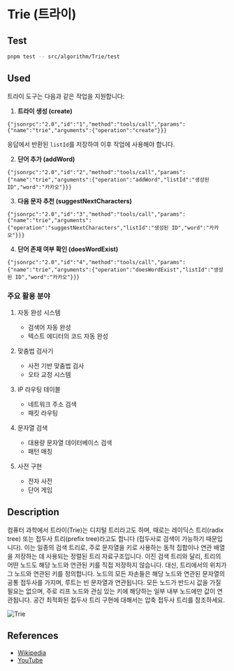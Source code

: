 # Trie (트라이)

## Test

```bash
pnpm test -- src/algorithm/Trie/test
```

## Used

트라이 도구는 다음과 같은 작업을 지원합니다:

1. **트라이 생성 (create)**

```
{"jsonrpc":"2.0","id":"1","method":"tools/call","params":{"name":"trie","arguments":{"operation":"create"}}}
```

응답에서 반환된 `listId`를 저장하여 이후 작업에 사용해야 합니다.

2. **단어 추가 (addWord)**

```
{"jsonrpc":"2.0","id":"2","method":"tools/call","params":{"name":"trie","arguments":{"operation":"addWord","listId":"생성된 ID","word":"카카오"}}}
```

3. **다음 문자 추천 (suggestNextCharacters)**

```
{"jsonrpc":"2.0","id":"3","method":"tools/call","params":{"name":"trie","arguments":{"operation":"suggestNextCharacters","listId":"생성된 ID","word":"카카오"}}}
```

4. **단어 존재 여부 확인 (doesWordExist)**

```
{"jsonrpc":"2.0","id":"4","method":"tools/call","params":{"name":"trie","arguments":{"operation":"doesWordExist","listId":"생성된 ID","word":"카카오"}}}
```

### 주요 활용 분야

1. 자동 완성 시스템

   - 검색어 자동 완성
   - 텍스트 에디터의 코드 자동 완성

2. 맞춤법 검사기

   - 사전 기반 맞춤법 검사
   - 오타 교정 시스템

3. IP 라우팅 테이블

   - 네트워크 주소 검색
   - 패킷 라우팅

4. 문자열 검색

   - 대용량 문자열 데이터베이스 검색
   - 패턴 매칭

5. 사전 구현
   - 전자 사전
   - 단어 게임

## Description

컴퓨터 과학에서 트라이(Trie)는 디지털 트리라고도 하며, 때로는
레이딕스 트리(radix tree) 또는 접두사 트리(prefix tree)라고도 합니다
(접두사로 검색이 가능하기 때문입니다). 이는 일종의 검색 트리로,
주로 문자열을 키로 사용하는 동적 집합이나 연관 배열을 저장하는 데
사용되는 정렬된 트리 자료구조입니다. 이진 검색 트리와 달리, 트리의
어떤 노드도 해당 노드와 연관된 키를 직접 저장하지 않습니다. 대신,
트리에서의 위치가 그 노드와 연관된 키를 정의합니다. 노드의 모든
자손들은 해당 노드와 연관된 문자열의 공통 접두사를 가지며, 루트는
빈 문자열과 연관됩니다. 모든 노드가 반드시 값을 가질 필요는 없으며,
주로 리프 노드와 관심 있는 키에 해당하는 일부 내부 노드에만 값이
연관됩니다. 공간 최적화된 접두사 트리 구현에 대해서는 압축 접두사
트리를 참조하세요.

![Trie](https://upload.wikimedia.org/wikipedia/commons/b/be/Trie_example.svg)

## References

- [Wikipedia](https://en.wikipedia.org/wiki/Trie)
- [YouTube](https://www.youtube.com/watch?v=zIjfhVPRZCg&list=PLLXdhg_r2hKA7DPDsunoDZ-Z769jWn4R8&index=7&t=0s)
